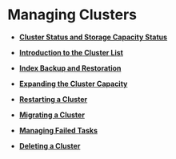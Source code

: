# Managing Clusters<a name="css_01_0009"></a>

-   **[Cluster Status and Storage Capacity Status](cluster-status-and-storage-capacity-status.md)**  

-   **[Introduction to the Cluster List](introduction-to-the-cluster-list.md)**  

-   **[Index Backup and Restoration](index-backup-and-restoration.md)**  

-   **[Expanding the Cluster Capacity](expanding-the-cluster-capacity.md)**  

-   **[Restarting a Cluster](restarting-a-cluster.md)**  

-   **[Migrating a Cluster](migrating-a-cluster.md)**  

-   **[Managing Failed Tasks](managing-failed-tasks.md)**  

-   **[Deleting a Cluster](deleting-a-cluster.md)**  


